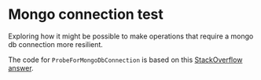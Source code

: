 # Mongo connection test

Exploring how it might be possible to make operations that require a mongo db connection more resilient.

The code for `ProbeForMongoDbConnection` is based on this [StackOverflow answer](https://stackoverflow.com/a/47777725/747649).